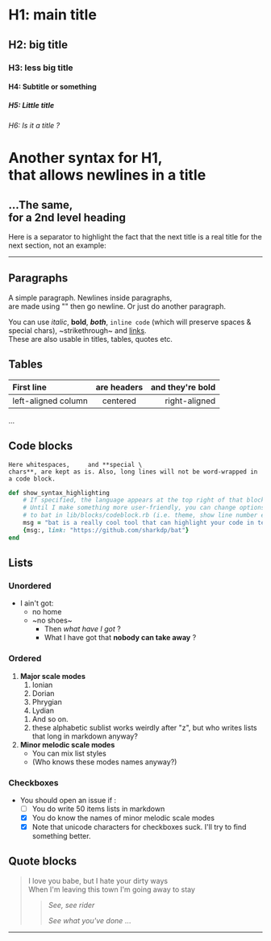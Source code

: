# H1: main title

## H2: big title

### H3: less big title

#### H4: Subtitle or something

##### H5: Little       title

###### H6: Is it a *title* ?

Another syntax for H1,\
that allows newlines in a title
=====================

...The same,\
for a 2nd level heading
---

Here is a separator to highlight the fact that the next title is a real title for the next section, not an example:

---

## Paragraphs

A simple paragraph. Newlines inside paragraphs,\
are made using "\" then go newline. Or just do another paragraph.

You can use *italic*, **bold**, ***both***, `inline code` (which will preserve spaces & special chars), ~strikethrough~ and [links](https://www.perdu.com).\
These are also usable in titles, tables, quotes etc.

## Tables

First line | are headers | and they're bold
:--------|:---------:|---------------:
left-aligned column | centered | right-aligned
...

## Code blocks

```
Here whitespaces,     and **special \
chars**, are kept as is. Also, long lines will not be word-wrapped in a code block.
```

```ruby
def show_syntax_highlighting
    # If specified, the language appears at the top right of that block.
    # Until I make something more user-friendly, you can change options passed
    # to bat in lib/blocks/codeblock.rb (i.e. theme, show line number etc.)
    msg = "bat is a really cool tool that can highlight your code in terminal"
    {msg:, link: "https://github.com/sharkdp/bat"}
end
```

## Lists

### Unordered

- I ain't got:
  * no home
  * ~no shoes~
    - Then *what have I got* ?
    - What I have got that **nobody can take away** ?

### Ordered

1. **Major scale modes**
   1. Ionian
   2. Dorian
   2. Phrygian
   2. Lydian
     1) And so on.
     2) these alphabetic sublist works weirdly after "z", but who writes lists that long in markdown anyway?
2. **Minor melodic scale modes**
   - You can mix list styles
   - (Who knows these modes names anyway?)

### Checkboxes

- You should open an issue if :
  - [ ] You do write 50 items lists in markdown
  - [x] You do know the names of minor melodic scale modes
  - [X] Note that unicode characters for checkboxes suck. I'll try to find something better.

## Quote blocks

> I love you babe, but I hate your dirty ways\
When I'm leaving this town I'm going away to stay
> > *See, see      rider*
> >
> > *See what you've done*
> > ...

---

